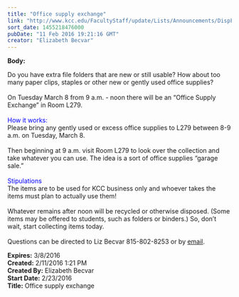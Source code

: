 ```yaml
---
title: "Office supply exchange"
link: "http://www.kcc.edu/FacultyStaff/update/Lists/Announcements/DispForm.aspx?ID=2163"
sort_date: 1455218476000
pubDate: "11 Feb 2016 19:21:16 GMT"
creator: "Elizabeth Becvar"
---
```


<div><b>Body:</b> <div class="ExternalClassDFFBAC15829E4C5DAE933F0B31592AB0"><p>​Do you have extra file folders that are new or still usable? How about too many paper clips, staples or other new or gently used office supplies?<br /><br />On Tuesday March 8 from 9 a.m. - noon there will be an “Office Supply Exchange” in Room L279.<br /><br /><span style="color:blue">How it works:</span><br />Please bring any gently used or excess office supplies to L279 between 8-9 a.m. on Tuesday, March 8.<br /><br />Then beginning at 9 a.m. visit Room L279 to look over the collection and take whatever you can use. The idea is a sort of office supplies “garage sale.”<br /><br /><span style="color:blue">Stipulations</span><br />The items are to be used for KCC business only and whoever takes the items must plan to actually use them!<br /><br />Whatever remains after noon will be recycled or otherwise disposed. (Some items may be offered to students, such as folders or binders.) So, don’t wait, start collecting items today.<br /><br />Questions can be directed to Liz Becvar 815-802-8253 or by <a href="mailto:ebecvar@kcc.edu">email</a>.<br /></p></div></div>
<div><b>Expires:</b> 3/8/2016</div>
<div><b>Created:</b> 2/11/2016 1:21 PM</div>
<div><b>Created By:</b> Elizabeth Becvar</div>
<div><b>Start Date:</b> 2/23/2016</div>
<div><b>Title:</b> Office supply exchange</div>
